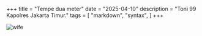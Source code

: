 +++
title = "Tempe dua meter"
date = "2025-04-10"
description = "Toni 99 Kapolres Jakarta Timur."
tags = [
    "markdown",
    "syntax",
]
+++

![wife](images/wife.png)